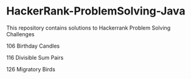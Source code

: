 # HackerRank-ProblemSolving-Java

This repository contains solutions to Hackerrank Problem Solving Challenges

106
Birthday Candles

116
Divisible Sum Pairs

126
Migratory Birds

